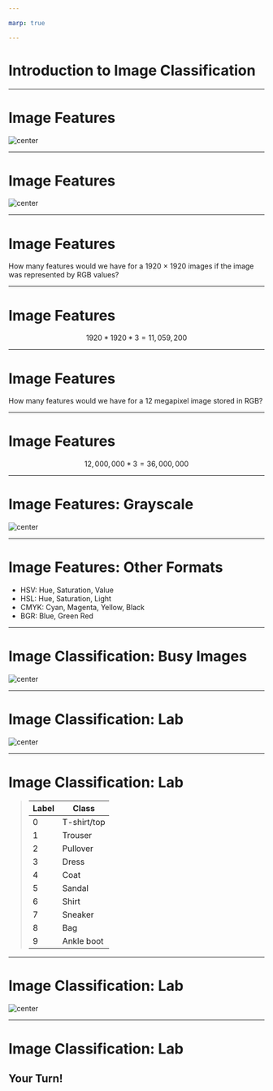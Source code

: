 ```yaml
---

marp: true

---
```


<style>
img[alt~="center"] {
  display: block;
  margin: 0 auto;
}
</style>

# Introduction to Image Classification

<!--
We have performed binary and multiclass classificaiton on datasets containing string and numeric values. In this unit we'll perform classification on images.
-->

---

# Image Features

![center](res/pixels.jpg)

<!--
What makes image classification different from other forms of classification? One major difference are the features. When classifying an image, each pixel is a features. How are these pixels represented?

Image Details:
* [pixels.jpg](https://pixabay.com/illustrations/square-background-color-mosaic-2724369/): Pixabay License
-->

---

# Image Features

![center](res/rgb.png)

<!--
So how are those pixels represented?

Often they are represented as RGB values. These are three numbers that indicate the amount of red, green, and blue in an image. These numbers often range from 0 to 255.

Image Details
* [rgb.png](https://pixabay.com/vectors/intersection-mix-colors-rgb-red-154782/): Pixabay License
-->

---

# Image Features

How many features would we have for a 1920 × 1920 images if the image was represented by RGB values?

<!--
Let's take a moment to think about the number of features that we are dealing with there. Say that we have a 1920 by 1920 pixel image. How many features would we have?
-->

---

# Image Features

$$ 1920 * 1920 * 3 = 11,059,200 $$

<!--
That's over 11 million input features!
-->

---

# Image Features

How many features would we have for a 12 megapixel image stored in RGB?

<!--
Let's try another one. How many features would we have for a 12 megapixel image stored in RGB?

This resolution (or greater) is common in our mobile phones.
-->

---

# Image Features

$$ 12,000,000 * 3 = 36,000,000 $$

<!--
This is an insanely huge number of features. No model could handle that many features and still be performant. That is why you'll noticed that the images that we use in this lab are very low resolution.
-->

---

# Image Features: Grayscale

![center](res/gray.jpg)

<!--
Another way to reduce the number of features is to convert them to grayscale. Grayscal uses a single number to represent the intensity of color in a pixel, but doesn't specify which color. The range of values that you'll find vary. In this lab we work with one dataset that has a grayscale range of 0 through 255 and another that goes from 0 through 16. Grayscale values might even be in the range from 0.0 through 1.0. For neural networks this smaller range is easier to train on.

Image Details:
* [gray.jpg](https://pixabay.com/illustrations/abstract-graphic-pattern-grey-952691/): Pixabay License
-->

---

# Image Features: Other Formats

* HSV: Hue, Saturation, Value
* HSL: Hue, Saturation, Light
* CMYK: Cyan, Magenta, Yellow, Black
* BGR: Blue, Green Red

<!--
There are more color models than RGB and Grayscale. A few alternatives are listed in this slide.

You'll notice that some, like CMYK, have more values than RGB. Others, like BGR, is just RGB in a differnt order.
-->

---

# Image Classification: Busy Images

![center](res/street.jpg)

<!--
Another interesting aspect of image classification is that rarely do images contain just a single item. Take this image for instance. It contains builds, cars, people, and more.

Image Details
* [streen.jpg](https://pixabay.com/photos/city-street-traffic-cars-731239/): Pixabay License
-->

---

# Image Classification: Lab

![center](res/shirt.png)

<!--
In this introduction to image classification we'll be working with some very curated datasets. The first dataset that we work with is the MNIST Fashion dataset.

The dataset contains 70,000 images of different clothing items. Each image is a grayscale image, only contains one item, and is only 28x28 pixels.

Image Details:
* [shirt.png](https://github.com/zalandoresearch/fashion-mnist): MIT License
-->

---

# Image Classification: Lab

> Label	| Class
> ------|------------
> 0     | T-shirt/top
> 1     | Trouser
> 2     | Pullover
> 3     | Dress
> 4     | Coat
> 5     | Sandal
> 6     | Shirt
> 7     | Sneaker
> 8     | Bag
> 9     | Ankle boot

<!--
The images in the Fashion MNIST dataset are labeled with one of the shown classes. The numeric label is the target of the model.
-->

---

# Image Classification: Lab

![center](res/digits.png)

<!--
We'll also work with the MNIST digits dataset. This dataset contains handwritten digits that we'll classify as 0 through 9. This is also a very clean dataset with one digit per image.

Image Details:
* [digits.png](https://commons.wikimedia.org/wiki/File:MnistExamples.png): [Creative Commons Attribution-Share Alike 4.0 International license](https://creativecommons.org/licenses/by-sa/4.0/deed.en)
-->

---

# Image Classification: Lab

## Your Turn!

<!--
And now it is time for you to get some hands-on experience with image classification.
-->